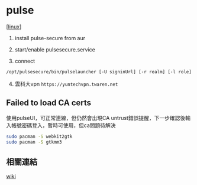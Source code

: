# pulse

[[linux]]

1. install pulse-secure from aur

2. start/enable pulsesecure.service

3. connect

```bash
/opt/pulsesecure/bin/pulselauncher [-U signinUrl] [-r realm] [-l role] [-c cert] [-u username] [-p password]
```

4. 雲科大vpn `https://yuntechvpn.twaren.net`

## Failed to load CA certs

使用pulseUI，可正常連線，但仍然會出現CA untrust錯誤提醒，下一步確認後輸入帳號密碼登入，暫時可使用，但ca問題待解決

```bash
sudo pacman -S webkit2gtk
sudo pacman -S gtkmm3
```



## 相關連結

[wiki](https://wiki.archlinux.org/title/Pulse_Connect_Secure#Login_succeeds_but_Network_Connect_will_not_launch)

[//begin]: # "Autogenerated link references for markdown compatibility"
[linux]: ../linux.md "Linux"
[//end]: # "Autogenerated link references"